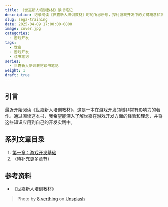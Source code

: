 ```yaml
---
title: 《世嘉新人培训教材》读书笔记
description: 记录阅读《世嘉新人培训教材》时的所思所想，探讨游戏开发中的关键概念和实践经验
slug: sega-training
date: 2025-04-09 17:00:00+0800
image: cover.jpg
categories:
  - 游戏开发
tags:
  - 世嘉
  - 游戏开发
  - 读书笔记
series:
  - 世嘉新人培训教材读书笔记
weight: 1
draft: true
---
```


## 引言

最近开始阅读《世嘉新人培训教材》，这是一本在游戏开发领域非常有影响力的著作。通过阅读这本书，我希望能深入了解世嘉在游戏开发方面的经验和理念，并将这些知识应用到自己的开发实践中。

## 系列文章目录

1. [第一章：游戏开发基础](/p/sega-training/chapter1/)
2. （待补充更多章节）

## 参考资料

- 《世嘉新人培训教材》

> Photo by [8 verthing](https://unsplash.com/@8verthing?utm_content=creditCopyText&utm_medium=referral&utm_source=unsplash) on [Unsplash](https://unsplash.com/photos/red-and-white-game-on-led-signage-k_pBB5wJtaU?utm_content=creditCopyText&utm_medium=referral&utm_source=unsplash)
